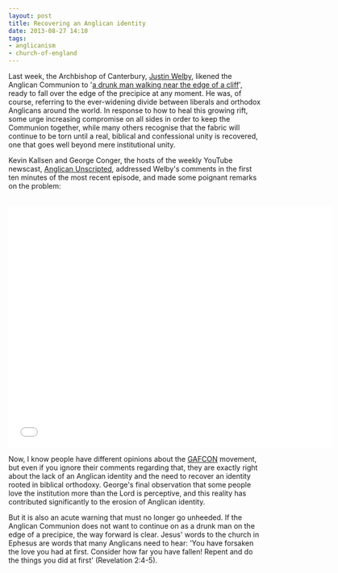 ```yaml
---
layout: post
title: Recovering an Anglican identity
date: 2013-08-27 14:10
tags:
- anglicanism
- church-of-england
---
```

Last week, the Archbishop of Canterbury, [Justin Welby](http://en.wikipedia.org/wiki/Justin_Welby), likened the Anglican Communion to '[a drunk man walking near the edge of a cliff](http://www.telegraph.co.uk/news/religion/10257459/On-the-edge-of-a-precipice-Welbys-doomsday-warning-to-feuding-Church.html)', ready to fall over the edge of the precipice at any moment. He was, of course, referring to the ever-widening divide between liberals and orthodox Anglicans around the world. In response to how to heal this growing rift, some urge increasing compromise on all sides in order to keep the Communion together, while many others recognise that the fabric will continue to be torn until a real, biblical and confessional unity is recovered, one that goes well beyond mere institutional unity.

Kevin Kallsen and George Conger, the hosts of the weekly YouTube newscast, [Anglican Unscripted](http://anglican.tv/youtube-keywords/anglican-unscripted), addressed Welby's comments in the first ten minutes of the most recent episode, and made some poignant remarks on the problem:<br><br>

<iframe width="640" height="480" src="//www.youtube.com/embed/xaI7EJy49Pk?rel=0" frameborder="0" allowfullscreen></iframe><br>

Now, I know people have different opinions about the [GAFCON](http://gafcon.org/) movement, but even if you ignore their comments regarding that, they are exactly right about the lack of an Anglican identity and the need to recover an identity rooted in biblical orthodoxy. George's final observation that some people love the institution more than the Lord is perceptive, and this reality has contributed significantly to the erosion of Anglican identity.

But it is also an acute warning that must no longer go unheeded. If the Anglican Communion does not want to continue on as a drunk man on the edge of a precipice, the way forward is clear. Jesus' words to the church in Ephesus are words that many Anglicans need to hear: 'You have forsaken the love you had at first. Consider how far you have fallen! Repent and do the things you did at first' (Revelation 2:4-5).
